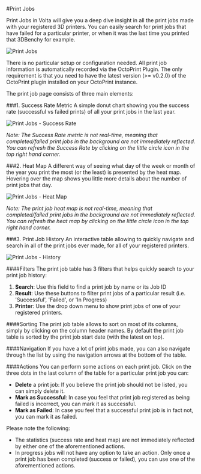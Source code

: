 #Print Jobs

Print Jobs in Volta will give you a deep dive insight in all the print jobs made with your registered 3D printers. You can easily search for print jobs that have failed for a particular printer, or when it was the last time you printed that 3DBenchy for example.

![Print Jobs](../images/docs/volta_printjobs.png "Print Jobs")

There is no particular setup or configuration needed. All print job information is automatically recorded via the OctoPrint Plugin. The only requirement is that you need to have the latest version (>= v0.2.0) of the OctoPrint plugin installed on your OctoPrint instance.

The print job page consists of three main elements:

###1. Success Rate Metric
A simple donut chart showing you the success rate (successful vs failed prints) of all your print jobs in the last year.

![Print Jobs - Success Rate](../images/docs/volta_printjobs_successrate.png "Print Jobs - Success Rate")

_Note: The Success Rate metric is not real-time, meaning that completed/failed print jobs in the background are not immediately reflected. You can refresh the Success Rate by clicking on the little circle icon in the top right hand corner._

###2. Heat Map
A different way of seeing what day of the week or month of the year you print the most (or the least) is presented by the heat map. Hovering over the map shows you little more details about the number of print jobs that day.

![Print Jobs - Heat Map](../images/docs/volta_printjobs_heatmap.png "Print Jobs - Heat Map")

_Note: The print job heat map is not real-time, meaning that completed/failed print jobs in the background are not immediately reflected. You can refresh the heat map by clicking on the little circle icon in the top right hand corner._

###3. Print Job History
An interactive table allowing to quickly navigate and search in all of the print jobs ever made, for all of your registered printers.

![Print Jobs - History](../images/docs/volta_printjobs_history.png "Print Jobs - History")

####Filters
The print job table has 3 filters that helps quickly search to your print job history:

1. **Search**: Use this field to find a print job by name or its Job ID
2. **Result**: Use these buttons to filter print jobs of a particular result (i.e. 'Successful', 'Failed', or 'In Progress) 
3. **Printer**: Use the drop down menu to show print jobs of one of your registered printers.

####Sorting
The print job table allows to sort on most of its columns, simply by clicking on the column header names. By default the print job table is sorted by the print job start date (with the latest on top).

####Navigation
If you have a lot of print jobs made, you can also navigate through the list by using the navigation arrows at the bottom of the table.

####Actions
You can perform some actions on each print job. Click on the three dots in the last column of the table for a particular print job you can:

- **Delete** a print job: If you believe the print job should not be listed, you can simply delete it. 
- **Mark as Successful**: In case you feel that print job registered as being failed is incorrect,
you can mark it as successful.
- **Mark as Failed**: In case you feel that a successful print job is in fact not, you can mark it as failed.

Please note the following:

- The statistics (success rate and heat map) are not immediately reflected by either one of the aforementioned actions. 
- In progress jobs will not have any option to take an action. Only once a print job has been completed (success or failed), you can use one of the aforementioned actions. 

